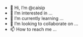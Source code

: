 - 👋 Hi, I’m @caisip
- 👀 I’m interested in ...
- 🌱 I’m currently learning ...
- 💞️ I’m looking to collaborate on ...
- 📫 How to reach me ...

<!---
caisip/caisip is a ✨ special ✨ repository because its `README.md` (this file) appears on your GitHub profile.
You can click the Preview link to take a look at your changes.
--->
